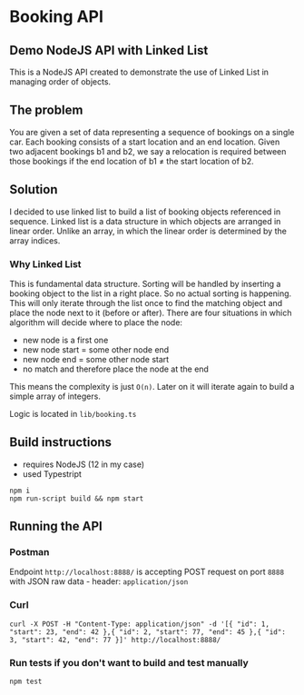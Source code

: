 # Booking API
## Demo NodeJS API with Linked List

This is a NodeJS API created to demonstrate the use of Linked List in managing order of objects.


## The problem
You are given a set of data representing a sequence of bookings on a single car. 
Each booking consists of a start location and an end location. 
Given two adjacent bookings b1 and b2, we say a relocation is required between those bookings if the end location of b1 ≠ the start location of b2.

## Solution
I decided to use linked list to build a list of booking objects referenced in sequence. Linked list is a data structure in which objects are arranged in linear order. Unlike an array, in which the linear order is determined by the array indices.

### Why Linked List

This is fundamental data structure. Sorting will be handled by inserting a booking object to the list in a right place. So no actual sorting is happening. This will only iterate through the list once to find the matching object and place the node next to it (before or after). There are four situations in which algorithm will decide where to place the node:

* new node is a first one
* new node start = some other node end
* new node end = some other node start
* no match and therefore place the node at the end

This means the complexity is just `O(n)`. Later on it will iterate again to build a simple array of integers.

Logic is located in `lib/booking.ts`
## Build instructions
* requires NodeJS (12 in my case)
* used Typestript

```
npm i
npm run-script build && npm start
```

## Running the API

### Postman
Endpoint `http://localhost:8888/` is accepting POST request on port `8888` with JSON raw data - header:  `application/json`
  
### Curl
```
curl -X POST -H "Content-Type: application/json" -d '[{ "id": 1, "start": 23, "end": 42 },{ "id": 2, "start": 77, "end": 45 },{ "id": 3, "start": 42, "end": 77 }]' http://localhost:8888/
```

### Run tests if you don't want to build and test manually
```
npm test
```
